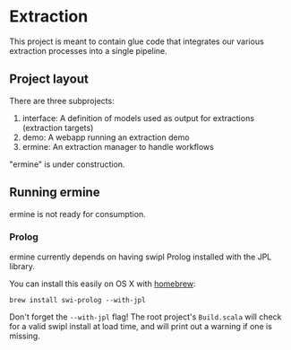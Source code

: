 # Extraction

This project is meant to contain glue code that integrates our various extraction processes into a single pipeline.
                                                                                                    
## Project layout                                                                                   
                                                                                                    
There are three subprojects:
                                                                                                    
1. interface: A definition of models used as output for extractions (extraction targets)            
2. demo: A webapp running an extraction demo 
3. ermine: An extraction manager to handle workflows

"ermine" is under construction.                                                                     

                                                                                                    
## Running ermine

ermine is not ready for consumption.

### Prolog
                                                                                                    
ermine currently depends on having swipl Prolog installed with the JPL library.                     
                                                                                                    
You can install this easily on OS X with [homebrew](http://brew.sh/):                               
                                                                                                    
`brew install swi-prolog --with-jpl`

Don't forget the `--with-jpl` flag! The root project's `Build.scala` will check for a valid swipl install at load time, and will print out a warning if one is missing.
